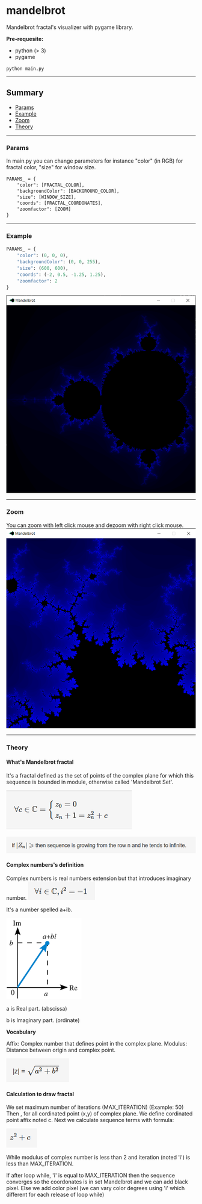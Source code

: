 # mandelbrot

Mandelbrot fractal's visualizer with pygame library. 

**Pre-requesite:**
- python (> 3)
- pygame

```
python main.py
```

---------------------------------------------------

## Summary
- [Params](#params)
- [Example](#example)
- [Zoom](#zoom)
- [Theory](#theory)

---------------------------------------------------

<div id="params">

### Params
In main.py you can change parameters for instance "color" (in RGB) for fractal color, "size" for window size.
```
PARAMS_ = {
    "color": [FRACTAL_COLOR], 
    "backgroundColor": [BACKGROUND_COLOR], 
    "size": [WINDOW_SIZE], 
    "coords": [FRACTAL_COORDONATES], 
    "zoomfactor": [ZOOM]
}
```
</div>

---------------------------------------------------


<div id="example">

### Example
```py
PARAMS_ = {
    "color": (0, 0, 0), 
    "backgroundColor": (0, 0, 255), 
    "size": (600, 600), 
    "coords": (-2, 0.5, -1.25, 1.25), 
    "zoomfactor": 2
}
```
</div>

![example2](/assets/example2.png)

---------------------------------------------------

<div id="zoom">

### Zoom
You can zoom with left click mouse and dezoom with right click mouse.
![example3](/assets/example3.png)
</div>

---------------------------------------------------

<div id="theory">

### Theory

#### What's Mandelbrot fractal
It's a fractal defined as the set of points of the complex plane for which this sequence is bounded in module, otherwise called 'Mandelbrot Set'.

![formula](/assets/formula.png)

![formula2](/assets/formula2.png)

#### Complex numbers's definition
Complex numbers is real numbers extension but that introduces imaginary number.
![formula3](/assets/formula3.png)

It's a number spelled a+ib.

<img src="/assets/complex_numbers.png" alt="complex_numbers" width="200" />

a is Real part. (abscissa)

b is Imaginary part. (ordinate)

**Vocabulary**

Affix: Complex number that defines point in the complex plane.
Modulus: Distance between origin and complex point. 

![formula4](/assets/formula4.png)


#### Calculation to draw fractal
We set maximum number of iterations (MAX_ITERATION) (Example: 50)
Then , for all cordinated point (x,y) of complex plane.
We define  cordinated point affix noted c. Next we calculate sequence terms with formula:

![formula4](/assets/formula5.png)

While modulus of complex number is less than 2 and iteration (noted 'i') is less than MAX_ITERATION.

If after loop while, 'i' is equal to MAX_ITERATION then the sequence converges so the coordonates is in set Mandelbrot and we can add black pixel. Else we add color pixel (we can vary color degrees using 'i' which different for each release of loop while)

</div>
